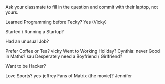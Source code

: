Ask your classmate to fill in the question and commit with their laptop, not yours.

Learned Programming before Tecky? Yes (Vicky)

Started / Running a Startup?

Had an unusual Job?

Prefer Coffee or Tea?
vicky
Went to Working Holiday?
Cynthia: never
Good in Maths?
sau
Desperately need a Boyfriend / Girlfriend?

Want to be Hacker?

Love Sports?
yes-jeffrey
Fans of Matrix (the movie)?
Jennifer
